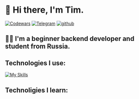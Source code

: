 # 👋 Hi there,  I'm Tim.

<div align="left">

[![Codewars](https://img.shields.io/badge/Codewars-B1361E?style=for-the-badge&logo=codewars&logoColor=grey)](https://www.codewars.com/users/timaracov)
[![Telegram](https://img.shields.io/badge/Telegram-2CA5E0?style=for-the-badge&logo=telegram&logoColor=white)](https://t.me/timaracov)
[![github](https://img.shields.io/badge/timaracov-12100E.svg?style=for-the-badge&logo=github&logoColor=white)](https://github.com/timaracov)
  
  
</div>

## 🧑‍🏫 I'm a beginner backend developer and student from Russia.

## Technologies I use:
[![My Skills](https://skillicons.dev/icons?i=py,vim,vscode,regex,redis,md,bash&perline=8)](https://skillicons.dev)
## Technoligies I learn:

